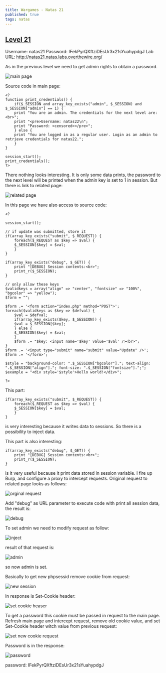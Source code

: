 ```yaml
---
title: Wargames - Natas 21
published: true 
tags: natas
---
```


## [Level 21](https://overthewire.org/wargames/natas/natas21.html)

Username: natas21
Password: IFekPyrQXftziDEsUr3x21sYuahypdgJ
Lab URL: http://natas21.natas.labs.overthewire.org/

As in the previous level we need to get admin rights to obtain a password.

![main page](assets/natas/21/main_page.png)

Source code in main page:
```
<?
function print_credentials() { 
    if($_SESSION and array_key_exists("admin", $_SESSION) and $_SESSION["admin"] == 1) {
    print "You are an admin. The credentials for the next level are:<br>";
    print "<pre>Username: natas22\n";
    print "Password: <censored></pre>";
    } else {
    print "You are logged in as a regular user. Login as an admin to retrieve credentials for natas22.";
    }
}

session_start();
print_credentials();
?> 
```
There nothing looks interesting. It is only some data prints, the password to the next level will be printed when the admin key is set to 1 in session. But there is link to related page:

![related page](assets/natas/21/related_page.png)

In this page we have also access to source code:
```
<?  

session_start();

// if update was submitted, store it
if(array_key_exists("submit", $_REQUEST)) {
    foreach($_REQUEST as $key => $val) {
    $_SESSION[$key] = $val;
    }
}

if(array_key_exists("debug", $_GET)) {
    print "[DEBUG] Session contents:<br>";
    print_r($_SESSION);
}

// only allow these keys
$validkeys = array("align" => "center", "fontsize" => "100%", "bgcolor" => "yellow");
$form = "";

$form .= '<form action="index.php" method="POST">';
foreach($validkeys as $key => $defval) {
    $val = $defval;
    if(array_key_exists($key, $_SESSION)) {
    $val = $_SESSION[$key];
    } else {
    $_SESSION[$key] = $val;
    }
    $form .= "$key: <input name='$key' value='$val' /><br>";
}
$form .= '<input type="submit" name="submit" value="Update" />';
$form .= '</form>';

$style = "background-color: ".$_SESSION["bgcolor"]."; text-align: ".$_SESSION["align"]."; font-size: ".$_SESSION["fontsize"].";";
$example = "<div style='$style'>Hello world!</div>";

?> 
```

This part:
```
if(array_key_exists("submit", $_REQUEST)) {
    foreach($_REQUEST as $key => $val) {
    $_SESSION[$key] = $val;
    }
}
```
is very interesting because it writes data to sessions. So there is a possibility to inject data. 

This part is also interesting:
```
if(array_key_exists("debug", $_GET)) {
    print "[DEBUG] Session contents:<br>";
    print_r($_SESSION);
}
```
is it very useful because it print data stored in session variable. I fire up Burp, and configure a proxy to intercept requests. Original request to related page looks as follows:

![orginal request](assets/natas/21/orginal_request.png)

Add "debug" as URL parameter to execute code with print all session data, the result is:

![debug](assets/natas/21/debug.png)

To set admin we need to modify request as follow:

![inject](assets/natas/21/admin_set.png)

result of that request is:

![admin](assets/natas/21/admin_set_result.png)

so now admin is set. 

Basically to get new phpsessid remove cookie from request:

![new session](assets/natas/21/new_session.png)

In response is Set-Cookie header:

![set cookie heaser](assets?natas/21/set_cookie_header.png)

To get a password this cookie must be passed in request to the main page. Refresh main page and intercept request, remove old cookie value, and set Set-Cookie header witch value from previous request:

![set new cookie request](assets/natas/21/set_cookie_main_page.png)

Password is in the response:

![password](assets/natas/21/password.png)

password: IFekPyrQXftziDEsUr3x21sYuahypdgJ